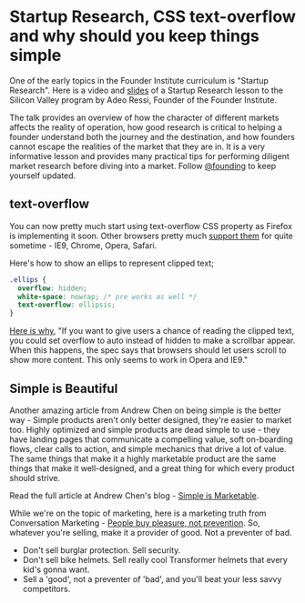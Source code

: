 # Startup Research, CSS text-overflow and why should you keep things simple

One of the early topics in the Founder Institute curriculum is "Startup Research". Here is a video and <a href="http://www.scribd.com/doc/33104662/SVFI-June-15-Start-up-Research-Adeo-Ressi">slides</a> of a Startup Research lesson to the Silicon Valley program by Adeo Ressi, Founder of the Founder Institute.

The talk provides an overview of how the character of different markets affects the reality of operation, how good research is critical to helping a founder understand both the journey and the destination, and how founders cannot escape the realities of the market that they are in. It is a very informative lesson and provides many practical tips for performing diligent market research before diving into a market. Follow <a href="http://twitter.com/#!/@founding">@founding</a> to keep yourself updated.

## text-overflow

You can now pretty much start using text-overflow CSS property as Firefox is implementing it soon. Other browsers pretty much <a href="http://www.caniuse.com/#search=text-overflow">support them</a> for quite sometime - IE9, Chrome, Opera, Safari.

Here's how to show an ellips to represent clipped text;

```css
.ellips {
  overflow: hidden;
  white-space: nowrap; /* pre works as well */
  text-overflow: ellipsis;
}
```

<a href="http://bricss.net/post/7389475148/text-overflow-almost-supported-everywhere">Here is why</a>, "If you want to give users a chance of reading the clipped text, you could set overflow to auto instead of hidden to make a scrollbar appear. When this happens, the spec says that browsers should let users scroll to show more content. This only seems to work in Opera and IE9."

## Simple is Beautiful

Another amazing article from Andrew Chen on being simple is the better way - Simple products aren't only better designed, they're easier to market too. Highly optimized and simple products are dead simple to use - they have landing pages that communicate a compelling value, soft on-boarding flows, clear calls to action, and simple mechanics that drive a lot of value. The same things that make it a highly marketable product are the same things that make it well-designed, and a great thing for which every product should strive.

Read the full article at Andrew Chen's blog - <a href="http://andrewchenblog.com/2011/07/08/simple-is-marketable/">Simple is Marketable</a>.

While we're on the topic of marketing, here is a marketing truth from Conversation Marketing - <a href="http://www.conversationmarketing.com/2011/07/marketing-truths-people-pleasure-prevention.htm">People buy pleasure, not prevention</a>. So, whatever you're selling, make it a provider of good. Not a preventer of bad.

- Don't sell burglar protection. Sell security.
- Don't sell bike helmets. Sell really cool Transformer helmets that every kid's gonna want.
- Sell a 'good', not a preventer of 'bad', and you'll beat your less savvy competitors.